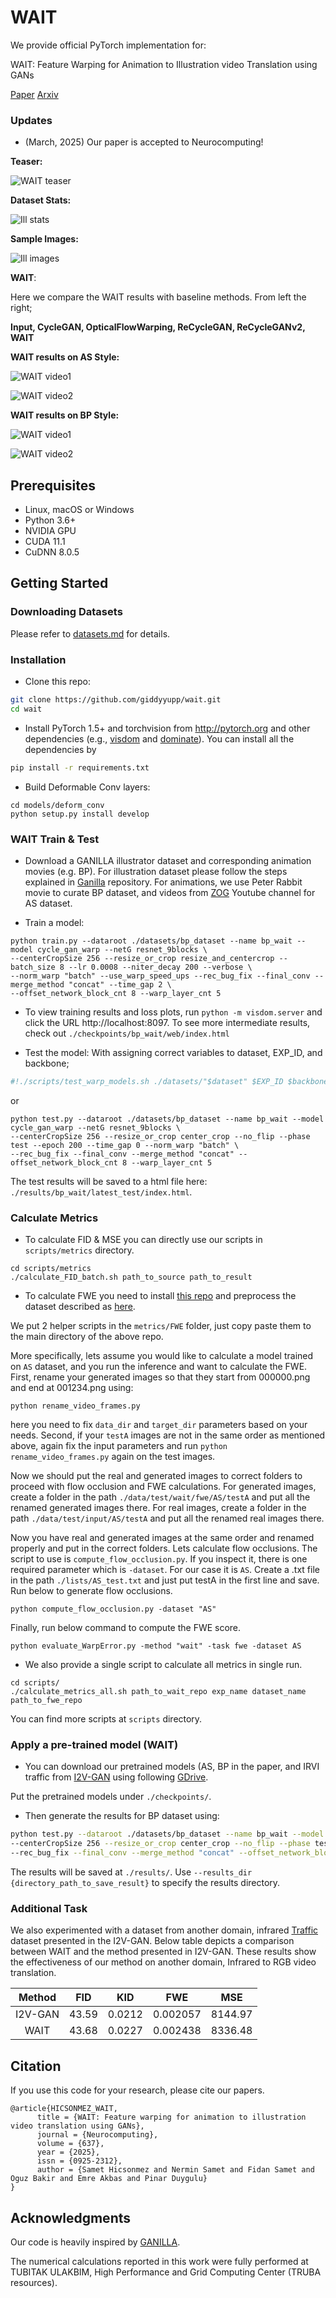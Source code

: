# WAIT

We provide official PyTorch implementation for: 

WAIT: Feature Warping for Animation to Illustration video Translation using GANs

[Paper](https://www.sciencedirect.com/science/article/pii/S0925231225007805)
[Arxiv](https://arxiv.org/abs/2310.04901)

### Updates

- (March, 2025) Our paper is accepted to Neurocomputing!

**Teaser:**

![WAIT teaser](docs/figs/BP_seq2_teaser.gif)

**Dataset Stats:**

![Ill stats](docs/figs/dataset_stats.png)

**Sample Images:**

![Ill images](docs/figs/ill_animation_dataset.png)


**WAIT**:

Here we compare the WAIT results with baseline methods.
From left the right; 

**Input, CycleGAN, OpticalFlowWarping, ReCycleGAN, ReCycleGANv2, WAIT** 

**WAIT results on AS Style:**

![WAIT video1](docs/figs/AS_seq1.gif)

![WAIT video2](docs/figs/AS_seq2.gif)

**WAIT results on BP Style:**

![WAIT video1](docs/figs/BP_seq1.gif)

![WAIT video2](docs/figs/BP_seq2.gif)


## Prerequisites
- Linux, macOS or Windows
- Python 3.6+
- NVIDIA GPU
- CUDA 11.1
- CuDNN 8.0.5

## Getting Started

### Downloading Datasets
Please refer to [datasets.md](docs/datasets.md) for details.

### Installation

- Clone this repo:
```bash
git clone https://github.com/giddyyupp/wait.git
cd wait
```

- Install PyTorch 1.5+ and torchvision from http://pytorch.org and other dependencies (e.g., [visdom](https://github.com/facebookresearch/visdom) and [dominate](https://github.com/Knio/dominate)). You can install all the dependencies by
```bash
pip install -r requirements.txt
```

- Build Deformable Conv layers:
```
cd models/deform_conv
python setup.py install develop
```
### WAIT Train & Test

- Download a GANILLA illustrator dataset and corresponding animation movies (e.g. BP). For illustration dataset please follow the steps explained in [Ganilla](https://github.com/giddyyupp/ganilla) repository. For animations, we use Peter Rabbit movie to curate BP dataset, and videos from [ZOG](https://www.youtube.com/@ZogOfficial) Youtube channel for AS dataset.  


- Train a model:
```
python train.py --dataroot ./datasets/bp_dataset --name bp_wait --model cycle_gan_warp --netG resnet_9blocks \ 
--centerCropSize 256 --resize_or_crop resize_and_centercrop --batch_size 8 --lr 0.0008 --niter_decay 200 --verbose \ 
--norm_warp "batch" --use_warp_speed_ups --rec_bug_fix --final_conv --merge_method "concat" --time_gap 2 \ 
--offset_network_block_cnt 8 --warp_layer_cnt 5
```
- To view training results and loss plots, run `python -m visdom.server` and click the URL http://localhost:8097. 
To see more intermediate results, check out `./checkpoints/bp_wait/web/index.html`

- Test the model:
With assigning correct variables to dataset, EXP_ID, and backbone;
```bash
#!./scripts/test_warp_models.sh ./datasets/"$dataset" $EXP_ID $backbone $dataset --norm_warp "batch" --rec_bug_fix --use_warp_speed_ups --final_conv --merge_method "concat"
```
or 
```
python test.py --dataroot ./datasets/bp_dataset --name bp_wait --model cycle_gan_warp --netG resnet_9blocks \ 
--centerCropSize 256 --resize_or_crop center_crop --no_flip --phase test --epoch 200 --time_gap 0 --norm_warp "batch" \
--rec_bug_fix --final_conv --merge_method "concat" --offset_network_block_cnt 8 --warp_layer_cnt 5
```

The test results will be saved to a html file here: `./results/bp_wait/latest_test/index.html`.


### Calculate Metrics

- To calculate FID & MSE you can directly use our scripts in `scripts/metrics` directory.
```
cd scripts/metrics
./calculate_FID_batch.sh path_to_source path_to_result
```

- To calculate FWE you need to install [this repo](https://github.com/phoenix104104/fast_blind_video_consistency) and 
preprocess the dataset described as [here](https://github.com/phoenix104104/fast_blind_video_consistency#evaluation).

We put 2 helper scripts in the `metrics/FWE` folder, just copy paste them to the main directory of the above repo.

More specifically, lets assume you would like to calculate a model trained on `AS` dataset, and you run the inference and want to calculate the FWE. 
First, rename your generated images so that they start from 000000.png and end at 001234.png using:
```
python rename_video_frames.py
```
here you need to fix `data_dir` and `target_dir` parameters based on your needs. 
Second, if your `testA` images are not in the same order as mentioned above, again fix the input parameters and run `python rename_video_frames.py` again on the test images.

Now we should put the real and generated images to correct folders to proceed with flow occlusion and FWE calculations.
For generated images, create a folder in the path `./data/test/wait/fwe/AS/testA` and put all the renamed generated images there.
For real images, create a folder in the path `./data/test/input/AS/testA` and put all the renamed real images there.

Now you have real and generated images at the same order and renamed properly and put in the correct folders. Lets calculate flow occlusions. The script to use is `compute_flow_occlusion.py`.
If you inspect it, there is one required parameter which is `-dataset`. For our case it is `AS`. Create a .txt file in the path `./lists/AS_test.txt` and just put testA in the first line and save. Run below to generate flow occlusions.
```
python compute_flow_occlusion.py -dataset "AS" 
```

Finally, run below command to compute the FWE score.

```
python evaluate_WarpError.py -method "wait" -task fwe -dataset AS
```

- We also provide a single script to calculate all metrics in single run.

```
cd scripts/
./calculate_metrics_all.sh path_to_wait_repo exp_name dataset_name path_to_fwe_repo
```

You can find more scripts at `scripts` directory.

### Apply a pre-trained model (WAIT)
- You can download our pretrained models (AS, BP in the paper, and IRVI traffic from [I2V-GAN](https://github.com/BIT-DA/I2V-GAN) using following [GDrive](https://drive.google.com/drive/folders/1-SxVeN_MUUeRy6M6cg1XcMOoJGkGujls?usp=sharing).

Put the pretrained models under `./checkpoints/`.

- Then generate the results for BP dataset using:

```bash
python test.py --dataroot ./datasets/bp_dataset --name bp_wait --model cycle_gan_warp --netG resnet_9blocks \ 
--centerCropSize 256 --resize_or_crop center_crop --no_flip --phase test --epoch 200 --time_gap 0 --norm_warp "batch" \
--rec_bug_fix --final_conv --merge_method "concat" --offset_network_block_cnt 8 --warp_layer_cnt 5
```

The results will be saved at `./results/`. Use `--results_dir {directory_path_to_save_result}` to specify the results directory.

### Additional Task

We also experimented with a dataset from another domain, infrared [Traffic](https://github.com/BIT-DA/I2V-GAN) dataset presented in the I2V-GAN. Below table depicts a comparison between WAIT and the method presented in I2V-GAN. 
These results show the effectiveness of our method on another domain, Infrared to RGB video translation.

| Method  | FID   | KID    |  FWE      |  MSE     |
| :---:   | :---: | :---:  |  :---:    | :---:    |
| I2V-GAN | 43.59 | 0.0212 |  0.002057 |  8144.97 |
| WAIT    | 43.68 | 0.0227 |  0.002438 |  8336.48 |


## Citation
If you use this code for your research, please cite our papers.

```
@article{HICSONMEZ_WAIT,
      title = {WAIT: Feature warping for animation to illustration video translation using GANs},
      journal = {Neurocomputing},
      volume = {637},
      year = {2025},
      issn = {0925-2312},
      author = {Samet Hicsonmez and Nermin Samet and Fidan Samet and Oguz Bakir and Emre Akbas and Pinar Duygulu}
}
```

## Acknowledgments
Our code is heavily inspired by [GANILLA](https://github.com/giddyyupp/ganilla).

The numerical calculations reported in this work were fully performed at TUBITAK ULAKBIM, High Performance and Grid Computing Center (TRUBA resources).
